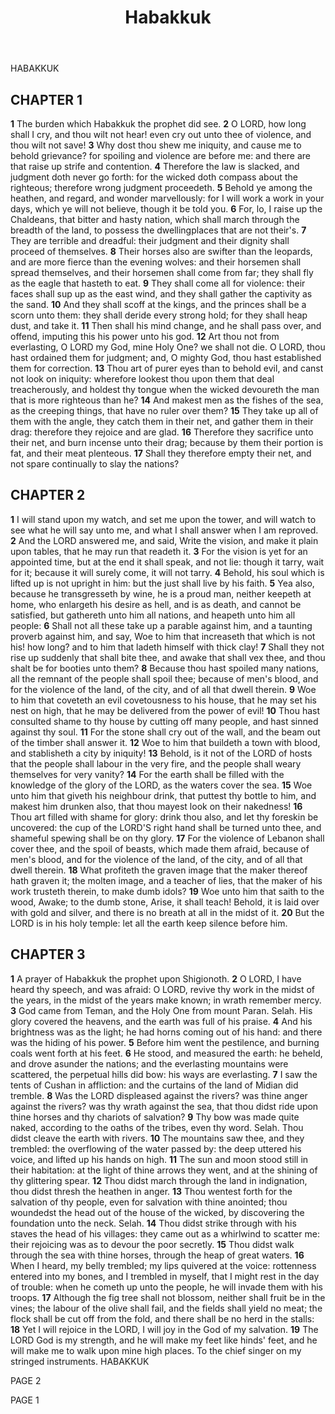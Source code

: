 ﻿---
title: Habakkuk
weight: 35
---

HABAKKUK


## CHAPTER 1
**1** The burden which Habakkuk the prophet did see.
**2** O LORD, how long shall I cry, and thou wilt not hear! even cry out unto thee of violence, and thou wilt not save!
**3** Why dost thou shew me iniquity, and cause me to behold grievance? for spoiling and violence are before me: and there are that raise up strife and contention.
**4** Therefore the law is slacked, and judgment doth never go forth: for the wicked doth compass about the righteous; therefore wrong judgment proceedeth.
**5** Behold ye among the heathen, and regard, and wonder marvellously: for I will work a work in your days, which ye will not believe, though it be told you.
**6** For, lo, I raise up the Chaldeans, that bitter and hasty nation, which shall march through the breadth of the land, to possess the dwellingplaces that are not their's.
**7** They are terrible and dreadful: their judgment and their dignity shall proceed of themselves.
**8** Their horses also are swifter than the leopards, and are more fierce than the evening wolves: and their horsemen shall spread themselves, and their horsemen shall come from far; they shall fly as the eagle that hasteth to eat.
**9** They shall come all for violence: their faces shall sup up as the east wind, and they shall gather the captivity as the sand.
**10** And they shall scoff at the kings, and the princes shall be a scorn unto them: they shall deride every strong hold; for they shall heap dust, and take it.
**11** Then shall his mind change, and he shall pass over, and offend, imputing this his power unto his god.
**12** Art thou not from everlasting, O LORD my God, mine Holy One? we shall not die. O LORD, thou hast ordained them for judgment; and, O mighty God, thou hast established them for correction.
**13** Thou art of purer eyes than to behold evil, and canst not look on iniquity: wherefore lookest thou upon them that deal treacherously, and holdest thy tongue when the wicked devoureth the man that is more righteous than he?
**14** And makest men as the fishes of the sea, as the creeping things, that have no ruler over them?
**15** They take up all of them with the angle, they catch them in their net, and gather them in their drag: therefore they rejoice and are glad.
**16** Therefore they sacrifice unto their net, and burn incense unto their drag; because by them their portion is fat, and their meat plenteous.
**17** Shall they therefore empty their net, and not spare continually to slay the nations?

## CHAPTER 2
**1** I will stand upon my watch, and set me upon the tower, and will watch to see what he will say unto me, and what I shall answer when I am reproved.
**2** And the LORD answered me, and said, Write the vision, and make it plain upon tables, that he may run that readeth it.
**3** For the vision is yet for an appointed time, but at the end it shall speak, and not lie: though it tarry, wait for it; because it will surely come, it will not tarry.
**4** Behold, his soul which is lifted up is not upright in him: but the just shall live by his faith.
**5** Yea also, because he transgresseth by wine, he is a proud man, neither keepeth at home, who enlargeth his desire as hell, and is as death, and cannot be satisfied, but gathereth unto him all nations, and heapeth unto him all people:
**6** Shall not all these take up a parable against him, and a taunting proverb against him, and say, Woe to him that increaseth that which is not his! how long? and to him that ladeth himself with thick clay!
**7** Shall they not rise up suddenly that shall bite thee, and awake that shall vex thee, and thou shalt be for booties unto them?
**8** Because thou hast spoiled many nations, all the remnant of the people shall spoil thee; because of men's blood, and for the violence of the land, of the city, and of all that dwell therein.
**9** Woe to him that coveteth an evil covetousness to his house, that he may set his nest on high, that he may be delivered from the power of evil!
**10** Thou hast consulted shame to thy house by cutting off many people, and hast sinned against thy soul.
**11** For the stone shall cry out of the wall, and the beam out of the timber shall answer it.
**12** Woe to him that buildeth a town with blood, and stablisheth a city by iniquity!
**13** Behold, is it not of the LORD of hosts that the people shall labour in the very fire, and the people shall weary themselves for very vanity?
**14** For the earth shall be filled with the knowledge of the glory of the LORD, as the waters cover the sea.
**15** Woe unto him that giveth his neighbour drink, that puttest thy bottle to him, and makest him drunken also, that thou mayest look on their nakedness!
**16** Thou art filled with shame for glory: drink thou also, and let thy foreskin be uncovered: the cup of the LORD'S right hand shall be turned unto thee, and shameful spewing shall be on thy glory.
**17** For the violence of Lebanon shall cover thee, and the spoil of beasts, which made them afraid, because of men's blood, and for the violence of the land, of the city, and of all that dwell therein.
**18** What profiteth the graven image that the maker thereof hath graven it; the molten image, and a teacher of lies, that the maker of his work trusteth therein, to make dumb idols?
**19** Woe unto him that saith to the wood, Awake; to the dumb stone, Arise, it shall teach! Behold, it is laid over with gold and silver, and there is no breath at all in the midst of it.
**20** But the LORD is in his holy temple: let all the earth keep silence before him.

## CHAPTER 3
**1** A prayer of Habakkuk the prophet upon Shigionoth.
**2** O LORD, I have heard thy speech, and was afraid: O LORD, revive thy work in the midst of the years, in the midst of the years make known; in wrath remember mercy.
**3** God came from Teman, and the Holy One from mount Paran. Selah. His glory covered the heavens, and the earth was full of his praise.
**4** And his brightness was as the light; he had horns coming out of his hand: and there was the hiding of his power.
**5** Before him went the pestilence, and burning coals went forth at his feet.
**6** He stood, and measured the earth: he beheld, and drove asunder the nations; and the everlasting mountains were scattered, the perpetual hills did bow: his ways are everlasting.
**7** I saw the tents of Cushan in affliction: and the curtains of the land of Midian did tremble.
**8** Was the LORD displeased against the rivers? was thine anger against the rivers? was thy wrath against the sea, that thou didst ride upon thine horses and thy chariots of salvation?
**9** Thy bow was made quite naked, according to the oaths of the tribes, even thy word. Selah. Thou didst cleave the earth with rivers.
**10** The mountains saw thee, and they trembled: the overflowing of the water passed by: the deep uttered his voice, and lifted up his hands on high.
**11** The sun and moon stood still in their habitation: at the light of thine arrows they went, and at the shining of thy glittering spear.
**12** Thou didst march through the land in indignation, thou didst thresh the heathen in anger.
**13** Thou wentest forth for the salvation of thy people, even for salvation with thine anointed; thou woundedst the head out of the house of the wicked, by discovering the foundation unto the neck. Selah.
**14** Thou didst strike through with his staves the head of his villages: they came out as a whirlwind to scatter me: their rejoicing was as to devour the poor secretly.
**15** Thou didst walk through the sea with thine horses, through the heap of great waters.
**16** When I heard, my belly trembled; my lips quivered at the voice: rottenness entered into my bones, and I trembled in myself, that I might rest in the day of trouble: when he cometh up unto the people, he will invade them with his troops.
**17** Although the fig tree shall not blossom, neither shall fruit be in the vines; the labour of the olive shall fail, and the fields shall yield no meat; the flock shall be cut off from the fold, and there shall be no herd in the stalls:
**18** Yet I will rejoice in the LORD, I will joy in the God of my salvation.
**19** The LORD God is my strength, and he will make my feet like hinds' feet, and he will make me to walk upon mine high places. To the chief singer on my stringed instruments.
HABAKKUK

 PAGE 2

 PAGE 1




